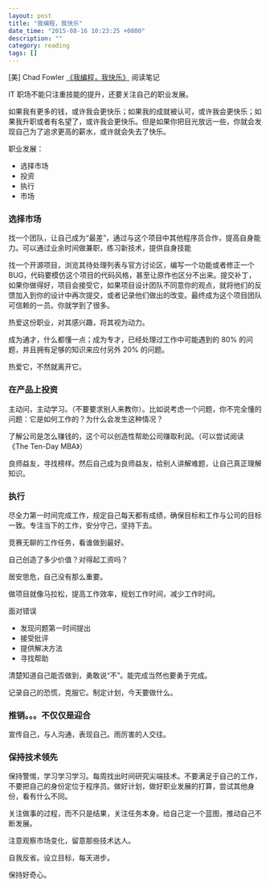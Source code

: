 ```yaml
---
layout: post
title: "我编程，我快乐"
date_time: "2015-08-16 10:23:25 +0800"
description: ""
category: reading
tags: []
---
```


[美] Chad Fowler [《我编程，我快乐》](http://book.douban.com/subject/4923179/) 阅读笔记

IT 职场不能只注重技能的提升，还要关注自己的职业发展。

如果我有更多的钱，或许我会更快乐；如果我的成就被认可，或许我会更快乐；如果我升职或者有名望了，或许我会更快乐。但是如果你把目光放远一些，你就会发现自己为了追求更高的薪水，或许就会失去了快乐。

职业发展：

- 选择市场
- 投资
- 执行
- 市场

### 选择市场

找一个团队，让自己成为“最差”，通过与这个项目中其他程序员合作，提高自身能力。可以通过业余时间做兼职，练习新技术，提供自身技能

找一个开源项目，浏览其待处理列表与官方讨论区，编写一个功能或者修正一个 BUG，代码要模仿这个项目的代码风格，甚至让原作也区分不出来。提交补丁，如果你做得好，项目会接受它，如果项目设计团队不同意你的观点，就将他们的反馈加入到你的设计中再次提交，或者记录他们做出的改变。最终成为这个项目团队可信赖的一员。你就学到了很多。

热爱这份职业，对其感兴趣，将其视为动力。

成为通才，什么都懂一点；成为专才，已经处理过工作中可能遇到的 80% 的问题，并且拥有足够的知识来应付另外 20% 的问题。

热爱它，不然就离开它。

### 在产品上投资

主动问，主动学习。（不要要求别人来教你）。比如说考虑一个问题，你不完全懂的问题：它是如何工作的？为什么会发生这种情况？

了解公司是怎么赚钱的，这个可以创造性帮助公司赚取利润。（可以尝试阅读《The Ten-Day MBA》）

 良师益友，寻找榜样。然后自己成为良师益友，给别人讲解难题，让自己真正理解知识。

### 执行

尽全力第一时间完成工作，规定自己每天都有成绩，确保目标和工作与公司的目标一致。专注当下的工作，安分守己，坚持下去。

竞赛无聊的工作任务，看谁做到最好。

自己创造了多少价值？对得起工资吗？

居安思危，自己没有那么重要。

做项目就像马拉松，提高工作效率，规划工作时间，减少工作时间。

面对错误

- 发现问题第一时间提出
- 接受批评
- 提供解决方法
- 寻找帮助

清楚知道自己能否做到，勇敢说“不”。能完成当然也要勇于完成。

记录自己的恐慌，克服它。制定计划，今天要做什么。

### 推销。。。不仅仅是迎合

宣传自己，与人沟通，表现自己。雨厉害的人交往。

### 保持技术领先

保持警惕，学习学习学习。每周找出时间研究尖端技术。不要满足于自己的工作，不要把自己的身份定位于程序员。做好计划，做好职业发展的打算，尝试其他身份，看有什么不同。

关注做事的过程，而不只是结果，关注任务本身。给自己定一个蓝图，推动自己不断发展。

注意观察市场变化，留意那些技术达人。

自我反省。设立目标，每天进步。

保持好奇心。

